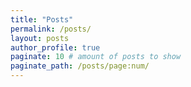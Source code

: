 ```yaml
---
title: "Posts"
permalink: /posts/
layout: posts
author_profile: true
paginate: 10 # amount of posts to show
paginate_path: /posts/page:num/
---
```

